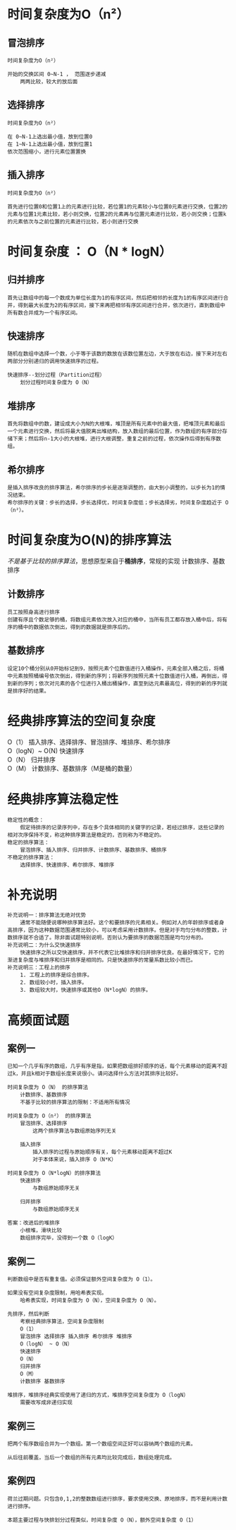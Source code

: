 # 时间复杂度为O（n²）
## 冒泡排序
```
时间复杂度为O（n²）

开始的交换区间 0~N-1 ， 范围逐步递减
    两两比较，较大的放后面
```

## 选择排序
```
时间复杂度为O（n²）

在 0~N-1上选出最小值，放到位置0
在 1~N-1上选出最小值，放到位置1
依次范围缩小，进行元素位置置换
```

## 插入排序
```
时间复杂度为O（n²）

首先进行位置0和位置1上的元素进行比较，若位置1的元素较小与位置0元素进行交换，位置2的元素与位置1元素比较，若小则交换，位置2的元素再与位置元素进行比较，若小则交换；位置k的元素依次与之前位置的元素进行比较，若小则进行交换
```

# 时间复杂度 ： O（N * logN）
## 归并排序
```
首先让数组中的每一个数成为单位长度为1的有序区间，然后把相邻的长度为1的有序区间进行合并，得到最大长度为2的有序区间，接下来再把相邻有序区间进行合并，依次进行，直到数组中所有数合并成为一个有序区间。
```
## 快速排序
```
随机在数组中选择一个数，小于等于该数的数放在该数位置左边，大于放在右边，接下来对左右两部分分别递归的调用快速排序的过程。

快速排序--划分过程（Partition过程）
    划分过程时间复杂度为 O（N）
```
## 堆排序
```
首先将数组中的数，建设成大小为N的大根堆，堆顶是所有元素中的最大值，把堆顶元素和最后一个元素进行交换，然后将最大值脱离出堆结构，放入数组的最后位置，作为数组的有序部分存储下来；然后将n-1大小的大根堆，进行大根调整，重复之前的过程，依次操作后得到有序数组。
```
## 希尔排序
```
是插入排序改良的排序算法，希尔排序的步长是逐渐调整的，由大到小调整的，以步长为1的情况结束。
希尔排序的关键：步长的选择，步长选择优，时间复杂度低；步长选择劣，时间复杂度趋近于 O（n²）。
```

# 时间复杂度为O(N)的排序算法
*不是基于比较的排序算法*，思想原型来自于**桶排序**，常规的实现 计数排序、基数排序
## 计数排序
```
员工按照身高进行排序
创建有序且个数足够的桶，将数组元素依次放入对应的桶中，当所有员工都存放入桶中后，将有序的桶中的数据依次倒出，得到的数据就是排序后的。
```
## 基数排序
```
设定10个桶分别从0开始标记到9，按照元素个位数值进行入桶操作，元素全部入桶之后，将桶中元素按照桶编号依次倒出，得到新的序列；将新序列按照元素十位数值进行入桶，再倒出，得到新的序列；依次对元素的各个位进行入桶出桶操作，直至到达元素最高位，得到的新的序列就是排序好的结果。
```

# 经典排序算法的空间复杂度
O（1） 插入排序、选择排序、冒泡排序、堆排序、希尔排序<br>
O（logN）~ O(N)  快速排序<br>
O（N） 归并排序<br>
O（M） 计数排序、基数排序（M是桶的数量）<br>

# 经典排序算法稳定性
```
稳定性的概念：
    假定待排序的记录序列中，存在多个具体相同的关键字的记录，若经过排序，这些记录的相对次序保持不变，称这种排序算法是稳定的，否则称为不稳定的。
稳定的排序算法：
    冒泡排序、插入排序、归并排序、计数排序、基数排序、桶排序
不稳定的排序算法：
    选择排序、快速排序、希尔排序、堆排序
```

# 补充说明
```
补充说明一：排序算法无绝对优势
    通常不能随便说哪种排序算法好。这个和要排序的元素相关。例如对人的年龄排序或者身高排序，因为这种数据范围通常比较小，可以考虑采用计数排序。但是对于均匀分布的整数，计数排序就不合适了。除非面试题特别说明，否则认为要排序的数据范围是均匀分布的。
补充说明二：为什么交快速排序
    快速排序之所以交快速排序，并不代表它比堆排序和归并排序优良。在最好情况下，它的渐进复杂度与堆排序和归并排序是相同的。只是快速排序的常量系数比较小而已。
补充说明三：工程上的排序
    1. 工程上的排序是综合排序。
    2. 数组较小时，插入排序。
    3. 数组较大时，快速排序或其他O（N*logN）的排序。
```

# 高频面试题
## 案例一
```
已知一个几乎有序的数组，几乎有序是指，如果把数组排好顺序的话，每个元素移动的距离不超过k，并且k相对于数组长度来说很小。请问选择什么方法对其排序比较好。

时间复杂度为 O（N） 的排序算法
    计数排序、基数排序
    不基于比较的排序算法的限制：不适用所有情况

时间复杂度为 O（n²） 的排序算法
    冒泡排序、选择排序
        这两个排序算法与数组原始序列无关
    
    插入排序
        插入排序的过程与原始顺序有关，每个元素移动距离不超过K
        对于本体来说，插入排序 O（N*K）

时间复杂度为 O（N*logN）的排序算法
    快速排序
        与数组原始顺序无关

    归并排序
        与数组原始顺序无关
    
答案：改进后的堆排序
    小根堆，滑块比较
    数组排序完毕，没得到一个数 O（logK）
```
## 案例二
```
判断数组中是否有重复值。必须保证额外空间复杂度为 O（1）。

如果没有空间复杂度限制，用哈希表实现。
    哈希表实现，时间复杂度为 O（N），空间复杂度为 O（N）。

先排序，然后判断
    考察经典排序算法，空间复杂度限制
    O（1）
    冒泡排序 选择排序 插入排序 希尔排序 堆排序
    O（logN） ~ O（N）
    快速排序
    O（N）
    归并排序
    O（M）
    计数排序 基数排序

堆排序，堆排序经典实现使用了递归的方式，堆排序空间复杂度为 O（logN）
    需要改写成非递归实现
```
## 案例三
```
把两个有序数组合并为一个数组。第一个数组空间正好可以容纳两个数组的元素。

从后往前覆盖，当后一个数组的所有元素均比较完成后，数组处理完成。
```
## 案例四
```
荷兰过期问题。只包含0,1,2的整数数组进行排序，要求使用交换、原地排序，而不是利用计数进行排序。

本题主要过程与快排划分过程类似，时间复杂度 O（N），额外空间复杂度 O（1）

```